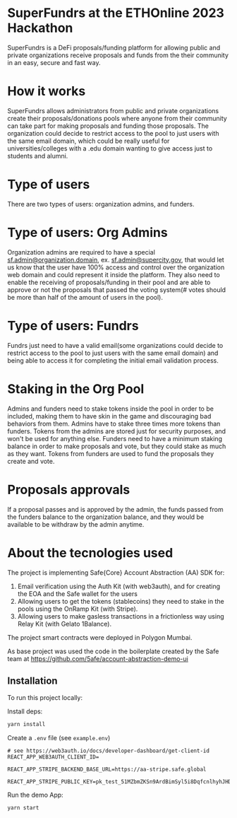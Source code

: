 # SuperFundrs at the ETHOnline 2023 Hackathon
SuperFundrs is a DeFi proposals/funding platform for allowing public and private organizations receive proposals and funds from the their community in an easy, secure and fast way.

# How it works
SuperFundrs allows administrators from public and private organizations create their proposals/donations pools where anyone from their community can take part for making proposals and funding those proposals. The organization could decide to restrict access to the pool to just users with the same email domain, which could be really useful for universities/colleges with a .edu domain wanting to give access just to students and alumni. 

# Type of users
There are two types of users: organization admins, and funders. 

# Type of users: Org Admins
Organization admins are required to have a special sf.admin@organization.domain, ex. sf.admin@supercity.gov, that would let us know that the user have 100% access and control over the organization web domain and could represent it inside the platform. They also need to enable the receiving of proposals/funding in their pool and are able to approve or not the proposals that passed the voting system(# votes should be more than half of the amount of users in the pool). 

# Type of users: Fundrs
Fundrs just need to have a valid email(some organizations could decide to restrict access to the pool to just users with the same email domain) and being able to access it for completing the initial email validation process. 

# Staking in the Org Pool
Admins and funders need to stake tokens inside the pool in order to be included, making them to have skin in the game and discouraging bad behaviors from them. Admins have to stake three times more tokens than funders. Tokens from the admins are stored just for security purposes, and won't be used for anything else. Funders need to have a minimum staking balance in order to make proposals and vote, but they could stake as much as they want. Tokens from funders are used to fund the proposals they create and vote. 

# Proposals approvals
If a proposal passes and is approved by the admin, the funds passed from the funders balance to the organization balance, and they would be available to be withdraw by the admin anytime.

# About the tecnologies used
The project is implementing Safe{Core} Account Abstraction (AA) SDK for:
1. Email verification using the Auth Kit (with web3auth), and for creating the EOA and the Safe wallet for the users
2. Allowing users to get the tokens (stablecoins) they need to stake in the pools using the OnRamp Kit (with Stripe). 
3. Allowing users to make gasless transactions in a frictionless way using Relay Kit (with Gelato 1Balance). 

The project smart contracts were deployed in Polygon Mumbai.

As base project was used the code in the boilerplate created by the Safe team at https://github.com/5afe/account-abstraction-demo-ui 

## Installation

To run this project locally:

Install deps:

```bash
yarn install
```

Create a `.env` file (see `example.env`)

```
# see https://web3auth.io/docs/developer-dashboard/get-client-id
REACT_APP_WEB3AUTH_CLIENT_ID=

REACT_APP_STRIPE_BACKEND_BASE_URL=https://aa-stripe.safe.global

REACT_APP_STRIPE_PUBLIC_KEY=pk_test_51MZbmZKSn9ArdBimSyl5i8DqfcnlhyhJHD8bF2wKrGkpvNWyPvBAYtE211oHda0X3Ea1n4e9J9nh2JkpC7Sxm5a200Ug9ijfoO

```

Run the demo App:

```bash
yarn start
```

